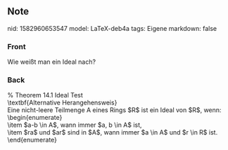 ## Note
nid: 1582960653547
model: LaTeX-deb4a
tags: Eigene
markdown: false

### Front
Wie weißt man ein Ideal nach?

### Back
<div>% Theorem 14.1 Ideal Test</div><div>
</div>\textbf{Alternative Herangehensweis}<div>
</div><div>Eine nicht-leere Teilmenge A eines Rings $R$ ist ein Ideal von $R$, wenn:</div><div>\begin{enumerate}</div><div>\item <span>$a-b \in A$, wann immer $a, b \in A$ ist,</span></div><div><span>\item $</span><span>ra$ und $ar$ sind in $A$, wann immer $a \in A$ und $r \in R$ ist.</span></div><div>\end{enumerate}</div>
